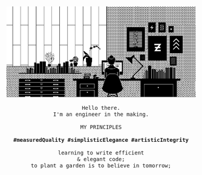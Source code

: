 <p align="center">
   <br>
   <img alt="GIF" src="/previewImage.webp" width="500px">
   <br>
   <br>
   <samp>Hello there.<br>I'm an engineer in the making.<br><br>MY PRINCIPLES<br><br><b>#measuredQuality #simplisticElegance #artisticIntegrity</b><br>
   <br>learning to write efficient<br>& elegant code;<br>to plant a garden is to believe in tomorrow;</samp>
   <br>
   <br>
   <br>
</p>

<!--
[Laurene Boglio](https://giphy.com/boglio)
[@chemical_sisters](https://giphy.com/chemical_sister)
<br><b>MY PRINCIPLES</b><br>&mdash;&mdash;measured quality<br>
   &nbsp;&nbsp;&mdash;&mdash;simplistic elegance<br>
   &nbsp;&mdash;&mdash;artistic integrity<br>
->
